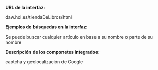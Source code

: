 **URL de la interfaz:** 

daw.hol.es/tiendaDeLibros/html

**Ejemplos de búsquedas en la interfaz:** 

Se puede buscar cualquier artículo en base a su nombre o parte de su nombre

**Descripción de los componetes integrados:**

captcha y geolocalización de Google
